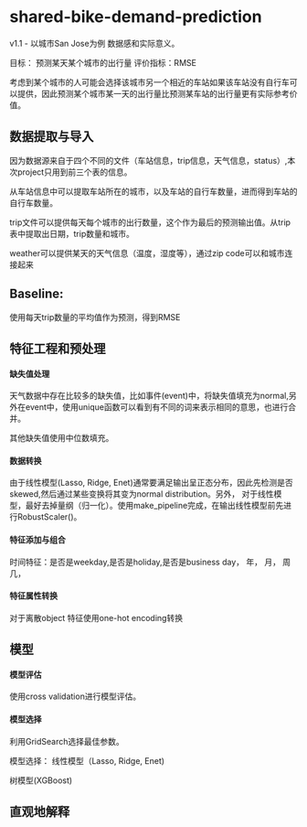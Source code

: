 # shared-bike-demand-prediction
v1.1 - 以城市San Jose为例
数据感和实际意义。

目标： 预测某天某个城市的出行量
评价指标：RMSE

考虑到某个城市的人可能会选择该城市另一个相近的车站如果该车站没有自行车可以提供，因此预测某个城市某一天的出行量比预测某车站的出行量更有实际参考价值。

## 数据提取与导入

因为数据源来自于四个不同的文件（车站信息，trip信息，天气信息，status）,本次project只用到前三个表的信息。

从车站信息中可以提取车站所在的城市，以及车站的自行车数量，进而得到车站的自行车数量。

trip文件可以提供每天每个城市的出行数量，这个作为最后的预测输出值。从trip表中提取出日期，trip数量和城市。

weather可以提供某天的天气信息（温度，湿度等），通过zip code可以和城市连接起来

## Baseline:
使用每天trip数量的平均值作为预测，得到RMSE

## 特征工程和预处理

#### 缺失值处理

天气数据中存在比较多的缺失值，比如事件(event)中，将缺失值填充为normal,另外在event中，使用unique函数可以看到有不同的词来表示相同的意思，也进行合并。

其他缺失值使用中位数填充。

#### 数据转换
由于线性模型(Lasso, Ridge, Enet)通常要满足输出呈正态分布，因此先检测是否skewed,然后通过某些变换将其变为normal distribution。另外，
对于线性模型，最好去掉量纲（归一化）。使用make_pipeline完成，在输出线性模型前先进行RobustScaler()。

#### 特征添加与组合
时间特征：是否是weekday,是否是holiday,是否是business day， 年， 月， 周几， 

#### 特征属性转换
对于离散object 特征使用one-hot encoding转换

## 模型

#### 模型评估
使用cross validation进行模型评估。

#### 模型选择

利用GridSearch选择最佳参数。

模型选择：
线性模型（Lasso, Ridge, Enet)

树模型(XGBoost)











## 直观地解释
